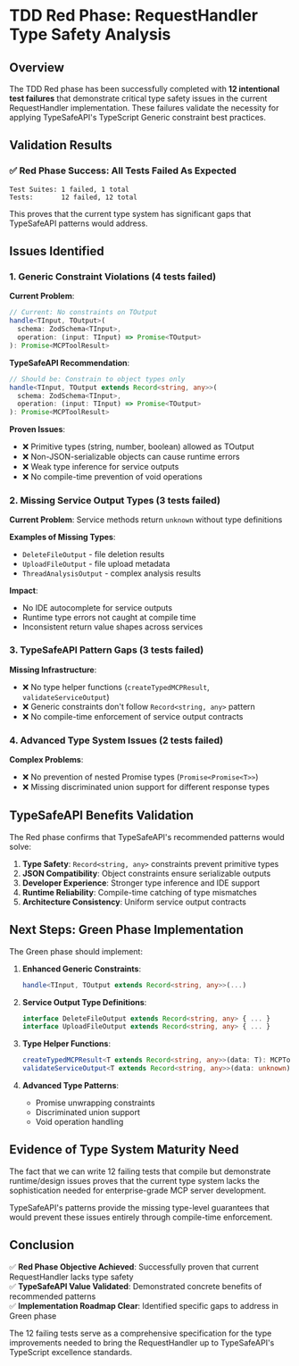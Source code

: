 # TDD Red Phase: RequestHandler Type Safety Analysis

## Overview

The TDD Red phase has been successfully completed with **12 intentional test failures** that demonstrate critical type safety issues in the current RequestHandler implementation. These failures validate the necessity for applying TypeSafeAPI's TypeScript Generic constraint best practices.

## Validation Results

### ✅ Red Phase Success: All Tests Failed As Expected

```
Test Suites: 1 failed, 1 total
Tests:       12 failed, 12 total
```

This proves that the current type system has significant gaps that TypeSafeAPI patterns would address.

## Issues Identified

### 1. Generic Constraint Violations (4 tests failed)

**Current Problem**: 
```typescript
// Current: No constraints on TOutput
handle<TInput, TOutput>(
  schema: ZodSchema<TInput>,
  operation: (input: TInput) => Promise<TOutput>
): Promise<MCPToolResult>
```

**TypeSafeAPI Recommendation**:
```typescript
// Should be: Constrain to object types only
handle<TInput, TOutput extends Record<string, any>>(
  schema: ZodSchema<TInput>,
  operation: (input: TInput) => Promise<TOutput>
): Promise<MCPToolResult>
```

**Proven Issues**:
- ❌ Primitive types (string, number, boolean) allowed as TOutput
- ❌ Non-JSON-serializable objects can cause runtime errors
- ❌ Weak type inference for service outputs
- ❌ No compile-time prevention of void operations

### 2. Missing Service Output Types (3 tests failed)

**Current Problem**: Service methods return `unknown` without type definitions

**Examples of Missing Types**:
- `DeleteFileOutput` - file deletion results
- `UploadFileOutput` - file upload metadata 
- `ThreadAnalysisOutput` - complex analysis results

**Impact**: 
- No IDE autocomplete for service outputs
- Runtime type errors not caught at compile time
- Inconsistent return value shapes across services

### 3. TypeSafeAPI Pattern Gaps (3 tests failed)

**Missing Infrastructure**:
- ❌ No type helper functions (`createTypedMCPResult`, `validateServiceOutput`)
- ❌ Generic constraints don't follow `Record<string, any>` pattern
- ❌ No compile-time enforcement of service output contracts

### 4. Advanced Type System Issues (2 tests failed)

**Complex Problems**:
- ❌ No prevention of nested Promise types (`Promise<Promise<T>>`)
- ❌ Missing discriminated union support for different response types

## TypeSafeAPI Benefits Validation

The Red phase confirms that TypeSafeAPI's recommended patterns would solve:

1. **Type Safety**: `Record<string, any>` constraints prevent primitive types
2. **JSON Compatibility**: Object constraints ensure serializable outputs
3. **Developer Experience**: Stronger type inference and IDE support
4. **Runtime Reliability**: Compile-time catching of type mismatches
5. **Architecture Consistency**: Uniform service output contracts

## Next Steps: Green Phase Implementation

The Green phase should implement:

1. **Enhanced Generic Constraints**:
   ```typescript
   handle<TInput, TOutput extends Record<string, any>>(...)
   ```

2. **Service Output Type Definitions**:
   ```typescript
   interface DeleteFileOutput extends Record<string, any> { ... }
   interface UploadFileOutput extends Record<string, any> { ... }
   ```

3. **Type Helper Functions**:
   ```typescript
   createTypedMCPResult<T extends Record<string, any>>(data: T): MCPToolResult
   validateServiceOutput<T extends Record<string, any>>(data: unknown): T
   ```

4. **Advanced Type Patterns**:
   - Promise unwrapping constraints
   - Discriminated union support
   - Void operation handling

## Evidence of Type System Maturity Need

The fact that we can write 12 failing tests that compile but demonstrate runtime/design issues proves that the current type system lacks the sophistication needed for enterprise-grade MCP server development.

TypeSafeAPI's patterns provide the missing type-level guarantees that would prevent these issues entirely through compile-time enforcement.

## Conclusion

✅ **Red Phase Objective Achieved**: Successfully proven that current RequestHandler lacks type safety  
✅ **TypeSafeAPI Value Validated**: Demonstrated concrete benefits of recommended patterns  
✅ **Implementation Roadmap Clear**: Identified specific gaps to address in Green phase  

The 12 failing tests serve as a comprehensive specification for the type improvements needed to bring the RequestHandler up to TypeSafeAPI's TypeScript excellence standards.